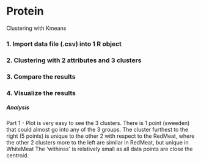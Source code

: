 # Protein
Clustering with Kmeans

### 1. Import data file (.csv) into 1 R object
### 2. Clustering with 2 attributes and 3 clusters
### 3. Compare the results
### 4. Visualize the results

##### Analysis #####
Part 1 - Plot is very easy to see the 3 clusters.  There is 1 point (sweeden) that could almost go into
any of the 3 groups.  The cluster furthest to the right (5 points) is unique to the other 2 with respect
to the RedMeat, where the other 2 clusters more to the left are similar in RedMeat, but unique in WhiteMeat
The 'withinss' is relatively small as all data points are close the centroid.
